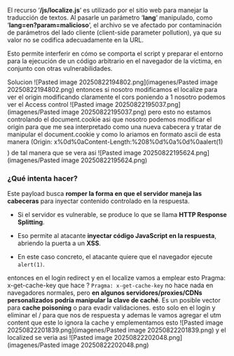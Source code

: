 El recurso ‘**/js/localize.js**‘ es utilizado por el sitio web para manejar la traducción de textos. Al pasarle un parámetro ‘**lang**‘ manipulado, como ‘**lang=en?param=malicioso**‘, el archivo se ve afectado por contaminación de parámetros del lado cliente (client-side parameter pollution), ya que su valor no se codifica adecuadamente en la URL.

Esto permite interferir en cómo se comporta el script y preparar el entorno para la ejecución de un código arbitrario en el navegador de la víctima, en conjunto con otras vulnerabilidades.

Solucion
![Pasted image 20250822194802.png](imagenes/Pasted image 20250822194802.png)
entonces si nosotro modificamos el localize para ver el origin modificando claramente el cors poniendo a 1 nosotro podemos ver el Access control
![Pasted image 20250822195037.png](imagenes/Pasted image 20250822195037.png)
pero esto no estamos controlando el document.cookie
asi que nosotro podemos modificar el origin para que me sea interpretado como una nueva cabecera y tratar de manipular el document.cookie y como lo ariamos en formato ascii
de esta manera (Origin: x%0d%0aContent-Length:%208%0d%0a%0d%0aalert(1)$$$$)
de tal manera que se vera asi
![Pasted image 20250822195624.png](imagenes/Pasted image 20250822195624.png)
### ¿Qué intenta hacer?

Este payload busca **romper la forma en que el servidor maneja las cabeceras** para inyectar contenido controlado en la respuesta.

- Si el servidor es vulnerable, se produce lo que se llama **HTTP Response Splitting**.
    
- Eso permite al atacante **inyectar código JavaScript en la respuesta**, abriendo la puerta a un **XSS**.
    
- En este caso concreto, el atacante quiere que el navegador ejecute `alert(1)`.


entonces en el login redirect y en el localize vamos a emplear esto
Pragma: x-get-cache-key
que hace ?
`Pragma: x-get-cache-key` no hace nada en navegadores normales, pero **en algunos servidores/proxies/CDNs personalizados podría manipular la clave de caché**. Es un posible vector para **cache poisoning** o para evadir validaciones.
esto solo en el login
y eliminar el / para que nos de respuesta y ademas le vamos agregar el utm content que este lo ignora la cache
 y emplementamos esto
 ![Pasted image 20250822201839.png](imagenes/Pasted image 20250822201839.png)
 y el localized se veria asi
 ![Pasted image 20250822202048.png](imagenes/Pasted image 20250822202048.png)
 